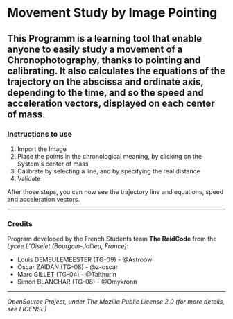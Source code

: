 # Movement Study by Image Pointing
This Programm is a learning tool that enable anyone to easily study a movement of a Chronophotography, thanks to pointing
and calibrating. It also calculates the equations of the trajectory on the abscissa and ordinate axis, depending to the 
time, and so the speed and acceleration vectors, displayed on each center of mass.
---
### Instructions to use
1. Import the Image 
2. Place the points in the chronological meaning, by clicking on the System's center of mass
3. Calibrate by selecting a line, and by specifying the real distance 
4. Validate

After those steps, you can now see the trajectory line and equations, speed and acceleration vectors.

---
### Credits

Program developed by the French Students team **The RaidCode** from the _Lycée L'Oiselet (Bourgoin-Jallieu, France)_:
* Louis DEMEULEMEESTER (TG-09) - @Astroow
* Oscar ZAIDAN (TG-08) - @z-oscar
* Marc GILLET (TG-04) - @Talthurin
* Simon BLANCHAR (TG-08) - @Omykronn

---
_OpenSource Project, under The Mozilla Public License 2.0 (for more details, see LICENSE)_
